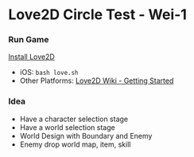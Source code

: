 # Love2D Circle Test - Wei-1

### Run Game

[Install Love2D](https://love2d.org/#download)

 - iOS: `bash love.sh`
 - Other Platforms: [Love2D Wiki - Getting Started](https://love2d.org/wiki/Getting_Started)

### Idea

 - Have a character selection stage
 - Have a world selection stage
 - World Design with Boundary and Enemy
 - Enemy drop world map, item, skill
